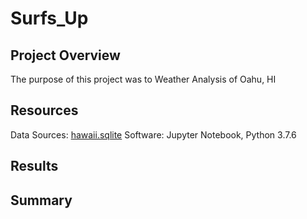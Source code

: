 # Surfs_Up

## Project Overview
The purpose of this project was to  Weather Analysis of Oahu, HI

## Resources
Data Sources: [hawaii.sqlite](Resources/hawaii.sqlite)
Software: Jupyter Notebook, Python 3.7.6

## Results

## Summary
